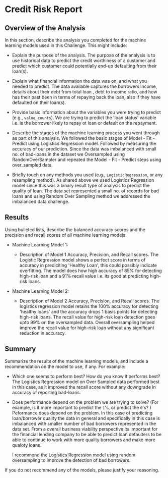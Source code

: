 # Credit Risk Report

## Overview of the Analysis

In this section, describe the analysis you completed for the machine learning models used in this Challenge. This might include:

* Explain the purpose of the analysis.
  The purpose of the analysis is to use historical data to predict the credit worthiness of a customer and predict which customer could potentially end-up defaulting from their loan(s).
  
* Explain what financial information the data was on, and what you needed to predict.
  The data available captures the borrowers income, details about their debt from total loan , debt to income ratio, and how has their past been in terms of repaying back the loan, also if they have defaulted on their loan(s).
  
* Provide basic information about the variables you were trying to predict (e.g., `value_counts`).
  We are trying to predict the 'loan status' variable i.e. is the borrower likely to repay ot loan or default on the repayment.
  
* Describe the stages of the machine learning process you went through as part of this analysis.
  We followed the basic stages of Model - Fit - Predict using Logistics Regression model. Followed by measuring the accuracy of our prediction. Since the data was imbalanced with small no. of bad-loans in the dataset we Oversampled using RandomOverSampler and repeated the Model - Fit - Predict steps using over_sampled data. 
  
* Briefly touch on any methods you used (e.g., `LogisticRegression`, or any resampling method).
  As shared above we used Logistics Regression model since this was a binary result type of analysis to predict the quality of loan. The data set represented a small no. of records for bad loans and using Random Over Sampling method we addressed the imbalanced data challenge.

## Results

Using bulleted lists, describe the balanced accuracy scores and the precision and recall scores of all machine learning models.

* Machine Learning Model 1:
  * Description of Model 1 Accuracy, Precision, and Recall scores.
  The Logistic Regression model shows a perfect score in terms of accuracy in prediciting 'Healthy Loan', this could possibly indicate overfitting. The model does how high accuracy of 85% for detecting high-risk loan and a 91% recall value i.e. its good at predicting high-risk loans.



* Machine Learning Model 2:
  * Description of Model 2 Accuracy, Precision, and Recall scores.
  The logistics regression model retains the 100% accuracy for detecting 'healthy loans' and the accuracy drops 1 basis points for detecting high-risk loans. The recall value for high-risk loan detection goes upto 99% on the oversampled data. Overall oversampling helped improve the recall value for high-risk loan without any significant reduction in accuracy.

## Summary

Summarize the results of the machine learning models, and include a recommendation on the model to use, if any. For example:
* Which one seems to perform best? How do you know it performs best? 
  The Logistics Regression model on Over Sampled data performed best in this case, as it improved the recall score without any downgrade in accuracy of reporting bad-loans.
  
* Does performance depend on the problem we are trying to solve? (For example, is it more important to predict the `1`'s, or predict the `0`'s? )
  Peformance does depend on the problem. In this case of predicting loan/borrower quality the data in general and specifically in this case is imbalanced with smaller number of bad borrowers represented in the data set. From a overall business viability perspective its important for the financial lending company to be able to predict loan defaulters to be able to continue to work with more quality borrowers and make more qualoty loans. 
  
  I recommend the Logistics Regression model using random oversampling to improve the detection of bad borrowers.
  
If you do not recommend any of the models, please justify your reasoning.
